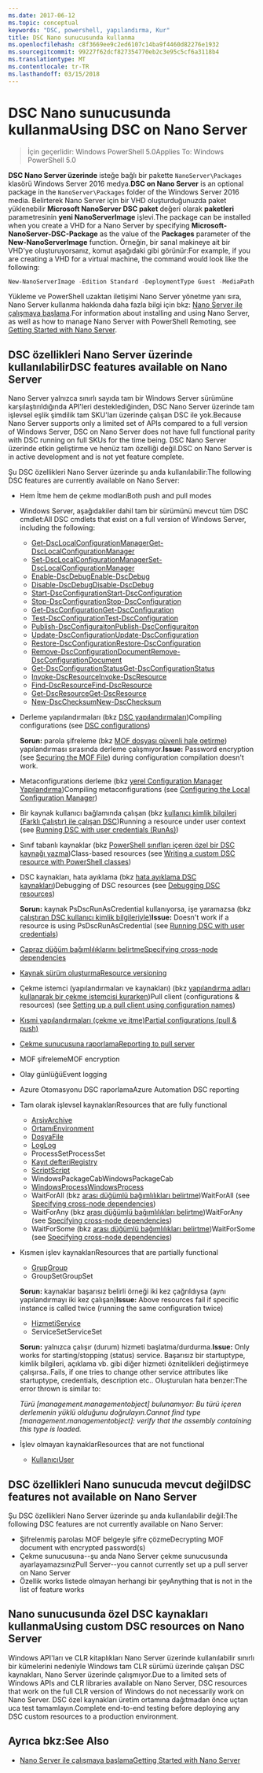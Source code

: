 ```yaml
---
ms.date: 2017-06-12
ms.topic: conceptual
keywords: "DSC, powershell, yapılandırma, Kur"
title: DSC Nano sunucusunda kullanma
ms.openlocfilehash: c8f3669ee9c2ed6107c14ba9f4460d82276e1932
ms.sourcegitcommit: 99227f62dcf827354770eb2c3e95c5cf6a3118b4
ms.translationtype: MT
ms.contentlocale: tr-TR
ms.lasthandoff: 03/15/2018
---
```

# <a name="using-dsc-on-nano-server"></a><span data-ttu-id="e0b0e-103">DSC Nano sunucusunda kullanma</span><span class="sxs-lookup"><span data-stu-id="e0b0e-103">Using DSC on Nano Server</span></span>

> <span data-ttu-id="e0b0e-104">İçin geçerlidir: Windows PowerShell 5.0</span><span class="sxs-lookup"><span data-stu-id="e0b0e-104">Applies To: Windows PowerShell 5.0</span></span>

<span data-ttu-id="e0b0e-105">**DSC Nano Server üzerinde** isteğe bağlı bir pakette `NanoServer\Packages` klasörü Windows Server 2016 medya.</span><span class="sxs-lookup"><span data-stu-id="e0b0e-105">**DSC on Nano Server** is an optional package in the `NanoServer\Packages` folder of the Windows Server 2016 media.</span></span> <span data-ttu-id="e0b0e-106">Belirterek Nano Server için bir VHD oluşturduğunuzda paket yüklenebilir **Microsoft NanoServer DSC paket** değeri olarak **paketleri** parametresinin **yeni NanoServerImage**  işlevi.</span><span class="sxs-lookup"><span data-stu-id="e0b0e-106">The package can be installed when you create a VHD for a Nano Server by specifying **Microsoft-NanoServer-DSC-Package** as the value of the **Packages** parameter of the **New-NanoServerImage** function.</span></span> <span data-ttu-id="e0b0e-107">Örneğin, bir sanal makineye ait bir VHD'ye oluşturuyorsanız, komut aşağıdaki gibi görünür:</span><span class="sxs-lookup"><span data-stu-id="e0b0e-107">For example, if you are creating a VHD for a virtual machine, the command would look like the following:</span></span>

```powershell
New-NanoServerImage -Edition Standard -DeploymentType Guest -MediaPath f:\ -BasePath .\Base -TargetPath .\Nano1\Nano.vhd -ComputerName Nano1 -Packages Microsoft-NanoServer-DSC-Package
```

<span data-ttu-id="e0b0e-108">Yükleme ve PowerShell uzaktan iletişimi Nano Server yönetme yanı sıra, Nano Server kullanma hakkında daha fazla bilgi için bkz: [Nano Server ile çalışmaya başlama](https://technet.microsoft.com/library/mt126167.aspx).</span><span class="sxs-lookup"><span data-stu-id="e0b0e-108">For information about installing and using Nano Server, as well as how to manage Nano Server with PowerShell Remoting, see [Getting Started with Nano Server](https://technet.microsoft.com/library/mt126167.aspx).</span></span>


## <a name="dsc-features-available-on-nano-server"></a><span data-ttu-id="e0b0e-109">DSC özellikleri Nano Server üzerinde kullanılabilir</span><span class="sxs-lookup"><span data-stu-id="e0b0e-109">DSC features available on Nano Server</span></span>

 <span data-ttu-id="e0b0e-110">Nano Server yalnızca sınırlı sayıda tam bir Windows Server sürümüne karşılaştırıldığında API'leri desteklediğinden, DSC Nano Server üzerinde tam işlevsel eşlik şimdilik tam SKU'ları üzerinde çalışan DSC ile yok.</span><span class="sxs-lookup"><span data-stu-id="e0b0e-110">Because Nano Server supports only a limited set of APIs compared to a full version of Windows Server, DSC on Nano Server does not have full functional parity with DSC running on full SKUs for the time being.</span></span> <span data-ttu-id="e0b0e-111">DSC Nano Server üzerinde etkin geliştirme ve henüz tam özelliği değil.</span><span class="sxs-lookup"><span data-stu-id="e0b0e-111">DSC on Nano Server is in active development and is not yet feature complete.</span></span>
 
 <span data-ttu-id="e0b0e-112">Şu DSC özellikleri Nano Server üzerinde şu anda kullanılabilir:</span><span class="sxs-lookup"><span data-stu-id="e0b0e-112">The following DSC features are currently available on Nano Server:</span></span> 


* <span data-ttu-id="e0b0e-113">Hem İtme hem de çekme modları</span><span class="sxs-lookup"><span data-stu-id="e0b0e-113">Both push and pull modes</span></span>

* <span data-ttu-id="e0b0e-114">Windows Server, aşağıdakiler dahil tam bir sürümünü mevcut tüm DSC cmdlet:</span><span class="sxs-lookup"><span data-stu-id="e0b0e-114">All DSC cmdlets that exist on a full version of Windows Server, including the following:</span></span> 
  * [<span data-ttu-id="e0b0e-115">Get-DscLocalConfigurationManager</span><span class="sxs-lookup"><span data-stu-id="e0b0e-115">Get-DscLocalConfigurationManager</span></span>](https://technet.microsoft.com/library/dn407378.aspx)
  * [<span data-ttu-id="e0b0e-116">Set-DscLocalConfigurationManager</span><span class="sxs-lookup"><span data-stu-id="e0b0e-116">Set-DscLocalConfigurationManager</span></span>](https://technet.microsoft.com/library/dn521621.aspx)     
  * [<span data-ttu-id="e0b0e-117">Enable-DscDebug</span><span class="sxs-lookup"><span data-stu-id="e0b0e-117">Enable-DscDebug</span></span>](https://technet.microsoft.com/en-us/library/mt517870.aspx)
  * [<span data-ttu-id="e0b0e-118">Disable-DscDebug</span><span class="sxs-lookup"><span data-stu-id="e0b0e-118">Disable-DscDebug</span></span>](https://technet.microsoft.com/en-us/library/mt517872.aspx)       
  * [<span data-ttu-id="e0b0e-119">Start-DscConfiguration</span><span class="sxs-lookup"><span data-stu-id="e0b0e-119">Start-DscConfiguration</span></span>](https://technet.microsoft.com/en-us/library/dn521623.aspx)
  * [<span data-ttu-id="e0b0e-120">Stop-DscConfiguration</span><span class="sxs-lookup"><span data-stu-id="e0b0e-120">Stop-DscConfiguration</span></span>](https://technet.microsoft.com/en-us/library/mt143542.aspx)
  * [<span data-ttu-id="e0b0e-121">Get-DscConfiguration</span><span class="sxs-lookup"><span data-stu-id="e0b0e-121">Get-DscConfiguration</span></span>](https://technet.microsoft.com/en-us/library/dn407379.aspx)
  * [<span data-ttu-id="e0b0e-122">Test-DscConfiguration</span><span class="sxs-lookup"><span data-stu-id="e0b0e-122">Test-DscConfiguration</span></span>](https://technet.microsoft.com/en-us/library/dn407382.aspx)      
  * [<span data-ttu-id="e0b0e-123">Publish-DscConfiguraiton</span><span class="sxs-lookup"><span data-stu-id="e0b0e-123">Publish-DscConfiguraiton</span></span>](https://technet.microsoft.com/en-us/library/mt517875.aspx) 
  * [<span data-ttu-id="e0b0e-124">Update-DscConfiguration</span><span class="sxs-lookup"><span data-stu-id="e0b0e-124">Update-DscConfiguration</span></span>](https://technet.microsoft.com/en-us/library/mt143541.aspx)
  * [<span data-ttu-id="e0b0e-125">Restore-DscConfiguration</span><span class="sxs-lookup"><span data-stu-id="e0b0e-125">Restore-DscConfiguration</span></span>](https://technet.microsoft.com/en-us/library/dn407383.aspx)
  * [<span data-ttu-id="e0b0e-126">Remove-DscConfigurationDocument</span><span class="sxs-lookup"><span data-stu-id="e0b0e-126">Remove-DscConfigurationDocument</span></span>](https://technet.microsoft.com/en-us/library/mt143544.aspx)
  * [<span data-ttu-id="e0b0e-127">Get-DscConfigurationStatus</span><span class="sxs-lookup"><span data-stu-id="e0b0e-127">Get-DscConfigurationStatus</span></span>](https://technet.microsoft.com/en-us/library/mt517868.aspx)
  * [<span data-ttu-id="e0b0e-128">Invoke-DscResource</span><span class="sxs-lookup"><span data-stu-id="e0b0e-128">Invoke-DscResource</span></span>](https://technet.microsoft.com/en-us/library/mt517869.aspx)
  * [<span data-ttu-id="e0b0e-129">Find-DscResource</span><span class="sxs-lookup"><span data-stu-id="e0b0e-129">Find-DscResource</span></span>](https://technet.microsoft.com/en-us/library/mt517874.aspx)
  * [<span data-ttu-id="e0b0e-130">Get-DscResource</span><span class="sxs-lookup"><span data-stu-id="e0b0e-130">Get-DscResource</span></span>](https://technet.microsoft.com/en-us/library/dn521625.aspx)
  * [<span data-ttu-id="e0b0e-131">New-DscChecksum</span><span class="sxs-lookup"><span data-stu-id="e0b0e-131">New-DscChecksum</span></span>](https://technet.microsoft.com/en-us/library/dn521622.aspx)    

* <span data-ttu-id="e0b0e-132">Derleme yapılandırmaları (bkz [DSC yapılandırmaları](configurations.md))</span><span class="sxs-lookup"><span data-stu-id="e0b0e-132">Compiling configurations (see [DSC configurations](configurations.md))</span></span>

  <span data-ttu-id="e0b0e-133">**Sorun:** parola şifreleme (bkz [MOF dosyası güvenli hale getirme](securemof.md)) yapılandırması sırasında derleme çalışmıyor.</span><span class="sxs-lookup"><span data-stu-id="e0b0e-133">**Issue:** Password encryption (see [Securing the MOF File](securemof.md)) during configuration compilation doesn't work.</span></span>

* <span data-ttu-id="e0b0e-134">Metaconfigurations derleme (bkz [yerel Configuration Manager Yapılandırma](metaConfig.md))</span><span class="sxs-lookup"><span data-stu-id="e0b0e-134">Compiling metaconfigurations (see [Configuring the Local Configuration Manager](metaConfig.md))</span></span>

* <span data-ttu-id="e0b0e-135">Bir kaynak kullanıcı bağlamında çalışan (bkz [kullanıcı kimlik bilgileri (Farklı Çalıştır) ile çalışan DSC](runAsUser.md))</span><span class="sxs-lookup"><span data-stu-id="e0b0e-135">Running a resource under user context (see [Running DSC with user credentials (RunAs)](runAsUser.md))</span></span>

* <span data-ttu-id="e0b0e-136">Sınıf tabanlı kaynaklar (bkz [PowerShell sınıfları içeren özel bir DSC kaynağı yazma](authoringResourceClass.md))</span><span class="sxs-lookup"><span data-stu-id="e0b0e-136">Class-based resources (see [Writing a custom DSC resource with PowerShell classes](authoringResourceClass.md))</span></span>

* <span data-ttu-id="e0b0e-137">DSC kaynakları, hata ayıklama (bkz [hata ayıklama DSC kaynakları](debugresource.md))</span><span class="sxs-lookup"><span data-stu-id="e0b0e-137">Debugging of DSC resources (see [Debugging DSC resources](debugresource.md))</span></span>
  
  <span data-ttu-id="e0b0e-138">**Sorun:** kaynak PsDscRunAsCredential kullanıyorsa, işe yaramazsa (bkz [çalıştıran DSC kullanıcı kimlik bilgileriyle](runAsUser.md))</span><span class="sxs-lookup"><span data-stu-id="e0b0e-138">**Issue:** Doesn't work if a resource is using PsDscRunAsCredential (see [Running DSC with user credentials](runAsUser.md))</span></span>

* [<span data-ttu-id="e0b0e-139">Çapraz düğüm bağımlılıklarını belirtme</span><span class="sxs-lookup"><span data-stu-id="e0b0e-139">Specifying cross-node dependencies</span></span>](crossNodeDependencies.md) 

* [<span data-ttu-id="e0b0e-140">Kaynak sürüm oluşturma</span><span class="sxs-lookup"><span data-stu-id="e0b0e-140">Resource versioning</span></span>](sxsResource.md)

* <span data-ttu-id="e0b0e-141">Çekme istemci (yapılandırmaları ve kaynakları) (bkz [yapılandırma adları kullanarak bir çekme istemcisi kurarken](pullClientConfigNames.md))</span><span class="sxs-lookup"><span data-stu-id="e0b0e-141">Pull client (configurations & resources) (see [Setting up a pull client using configuration names](pullClientConfigNames.md))</span></span>

* [<span data-ttu-id="e0b0e-142">Kısmi yapılandırmaları (çekme ve itme)</span><span class="sxs-lookup"><span data-stu-id="e0b0e-142">Partial configurations (pull & push)</span></span>](partialConfigs.md)

* [<span data-ttu-id="e0b0e-143">Çekme sunucusuna raporlama</span><span class="sxs-lookup"><span data-stu-id="e0b0e-143">Reporting to pull server</span></span>](reportServer.md) 

* <span data-ttu-id="e0b0e-144">MOF şifreleme</span><span class="sxs-lookup"><span data-stu-id="e0b0e-144">MOF encryption</span></span>

* <span data-ttu-id="e0b0e-145">Olay günlüğü</span><span class="sxs-lookup"><span data-stu-id="e0b0e-145">Event logging</span></span>

* <span data-ttu-id="e0b0e-146">Azure Otomasyonu DSC raporlama</span><span class="sxs-lookup"><span data-stu-id="e0b0e-146">Azure Automation DSC reporting</span></span>

* <span data-ttu-id="e0b0e-147">Tam olarak işlevsel kaynakları</span><span class="sxs-lookup"><span data-stu-id="e0b0e-147">Resources that are fully functional</span></span>
  * [<span data-ttu-id="e0b0e-148">Arşiv</span><span class="sxs-lookup"><span data-stu-id="e0b0e-148">Archive</span></span>](archiveResource.md)
  * [<span data-ttu-id="e0b0e-149">Ortamı</span><span class="sxs-lookup"><span data-stu-id="e0b0e-149">Environment</span></span>](environmentResource.md)
  * [<span data-ttu-id="e0b0e-150">Dosya</span><span class="sxs-lookup"><span data-stu-id="e0b0e-150">File</span></span>](fileResource.md)
  * [<span data-ttu-id="e0b0e-151">Log</span><span class="sxs-lookup"><span data-stu-id="e0b0e-151">Log</span></span>](logResource.md)
  * <span data-ttu-id="e0b0e-152">ProcessSet</span><span class="sxs-lookup"><span data-stu-id="e0b0e-152">ProcessSet</span></span>
  * [<span data-ttu-id="e0b0e-153">Kayıt defteri</span><span class="sxs-lookup"><span data-stu-id="e0b0e-153">Registry</span></span>](registryResource.md)
  * [<span data-ttu-id="e0b0e-154">Script</span><span class="sxs-lookup"><span data-stu-id="e0b0e-154">Script</span></span>](scriptResource.md)
  * <span data-ttu-id="e0b0e-155">WindowsPackageCab</span><span class="sxs-lookup"><span data-stu-id="e0b0e-155">WindowsPackageCab</span></span>
  * [<span data-ttu-id="e0b0e-156">WindowsProcess</span><span class="sxs-lookup"><span data-stu-id="e0b0e-156">WindowsProcess</span></span>](windowsProcessResource.md)
  * <span data-ttu-id="e0b0e-157">WaitForAll (bkz [arası düğümlü bağımlılıkları belirtme](crossNodeDependencies.md))</span><span class="sxs-lookup"><span data-stu-id="e0b0e-157">WaitForAll (see [Specifying cross-node dependencies](crossNodeDependencies.md))</span></span>
  * <span data-ttu-id="e0b0e-158">WaitForAny (bkz [arası düğümlü bağımlılıkları belirtme](crossNodeDependencies.md))</span><span class="sxs-lookup"><span data-stu-id="e0b0e-158">WaitForAny (see [Specifying cross-node dependencies](crossNodeDependencies.md))</span></span>
  * <span data-ttu-id="e0b0e-159">WaitForSome (bkz [arası düğümlü bağımlılıkları belirtme](crossNodeDependencies.md))</span><span class="sxs-lookup"><span data-stu-id="e0b0e-159">WaitForSome (see [Specifying cross-node dependencies](crossNodeDependencies.md))</span></span>

* <span data-ttu-id="e0b0e-160">Kısmen işlev kaynakları</span><span class="sxs-lookup"><span data-stu-id="e0b0e-160">Resources that are partially functional</span></span>
  * [<span data-ttu-id="e0b0e-161">Grup</span><span class="sxs-lookup"><span data-stu-id="e0b0e-161">Group</span></span>](groupResource.md)
  * <span data-ttu-id="e0b0e-162">GroupSet</span><span class="sxs-lookup"><span data-stu-id="e0b0e-162">GroupSet</span></span>
  
  <span data-ttu-id="e0b0e-163">**Sorun:** kaynaklar başarısız belirli örneği iki kez çağrıldıysa (aynı yapılandırmayı iki kez çalışan)</span><span class="sxs-lookup"><span data-stu-id="e0b0e-163">**Issue:** Above resources fail if specific instance is called twice (running the same configuration twice)</span></span>
  
  * [<span data-ttu-id="e0b0e-164">Hizmeti</span><span class="sxs-lookup"><span data-stu-id="e0b0e-164">Service</span></span>](serviceResource.md)
  * <span data-ttu-id="e0b0e-165">ServiceSet</span><span class="sxs-lookup"><span data-stu-id="e0b0e-165">ServiceSet</span></span>
  
  <span data-ttu-id="e0b0e-166">**Sorun:** yalnızca çalışır (durum) hizmeti başlatma/durdurma.</span><span class="sxs-lookup"><span data-stu-id="e0b0e-166">**Issue:** Only works for starting/stopping (status) service.</span></span> <span data-ttu-id="e0b0e-167">Başarısız bir startuptype, kimlik bilgileri, açıklama vb. gibi diğer hizmeti öznitelikleri değiştirmeye çalışırsa..</span><span class="sxs-lookup"><span data-stu-id="e0b0e-167">Fails, if one tries to change other service attributes like startuptype, credentials, description etc..</span></span> <span data-ttu-id="e0b0e-168">Oluşturulan hata benzer:</span><span class="sxs-lookup"><span data-stu-id="e0b0e-168">The error thrown is similar to:</span></span>
  
  <span data-ttu-id="e0b0e-169">*Türü [management.managementobject] bulunamıyor: Bu türü içeren derlemenin yüklü olduğunu doğrulayın.*</span><span class="sxs-lookup"><span data-stu-id="e0b0e-169">*Cannot find type [management.managementobject]: verify that the assembly containing this type is loaded.*</span></span>
  
* <span data-ttu-id="e0b0e-170">İşlev olmayan kaynaklar</span><span class="sxs-lookup"><span data-stu-id="e0b0e-170">Resources that are not functional</span></span>
  * [<span data-ttu-id="e0b0e-171">Kullanıcı</span><span class="sxs-lookup"><span data-stu-id="e0b0e-171">User</span></span>](userResource.md)
  

## <a name="dsc-features-not-available-on-nano-server"></a><span data-ttu-id="e0b0e-172">DSC özellikleri Nano sunucuda mevcut değil</span><span class="sxs-lookup"><span data-stu-id="e0b0e-172">DSC features not available on Nano Server</span></span>

<span data-ttu-id="e0b0e-173">Şu DSC özellikleri Nano Server üzerinde şu anda kullanılabilir değil:</span><span class="sxs-lookup"><span data-stu-id="e0b0e-173">The following DSC features are not currently available on Nano Server:</span></span>

* <span data-ttu-id="e0b0e-174">Şifrelenmiş parolası MOF belgeyle şifre çözme</span><span class="sxs-lookup"><span data-stu-id="e0b0e-174">Decrypting MOF document with encrypted password(s)</span></span> 
* <span data-ttu-id="e0b0e-175">Çekme sunucusuna--şu anda Nano Server çekme sunucusunda ayarlayamazsınız</span><span class="sxs-lookup"><span data-stu-id="e0b0e-175">Pull Server--you cannot currently set up a pull server on Nano Server</span></span>
* <span data-ttu-id="e0b0e-176">Özellik works listede olmayan herhangi bir şey</span><span class="sxs-lookup"><span data-stu-id="e0b0e-176">Anything that is not in the list of feature works</span></span>

## <a name="using-custom-dsc-resources-on-nano-server"></a><span data-ttu-id="e0b0e-177">Nano sunucusunda özel DSC kaynakları kullanma</span><span class="sxs-lookup"><span data-stu-id="e0b0e-177">Using custom DSC resources on Nano Server</span></span>
 
<span data-ttu-id="e0b0e-178">Windows API'ları ve CLR kitaplıkları Nano Server üzerinde kullanılabilir sınırlı bir kümelerini nedeniyle Windows tam CLR sürümü üzerinde çalışan DSC kaynakları, Nano Server üzerinde çalışmıyor.</span><span class="sxs-lookup"><span data-stu-id="e0b0e-178">Due to a limited sets of Windows APIs and CLR libraries available on Nano Server, DSC resources that work on the full CLR version of Windows do not necessarily work on Nano Server.</span></span> <span data-ttu-id="e0b0e-179">DSC özel kaynakları üretim ortamına dağıtmadan önce uçtan uca test tamamlayın.</span><span class="sxs-lookup"><span data-stu-id="e0b0e-179">Complete end-to-end testing before deploying any DSC custom resources to a production environment.</span></span>

## <a name="see-also"></a><span data-ttu-id="e0b0e-180">Ayrıca bkz:</span><span class="sxs-lookup"><span data-stu-id="e0b0e-180">See Also</span></span>
- [<span data-ttu-id="e0b0e-181">Nano Server ile çalışmaya başlama</span><span class="sxs-lookup"><span data-stu-id="e0b0e-181">Getting Started with Nano Server</span></span>](https://technet.microsoft.com/library/mt126167.aspx)


